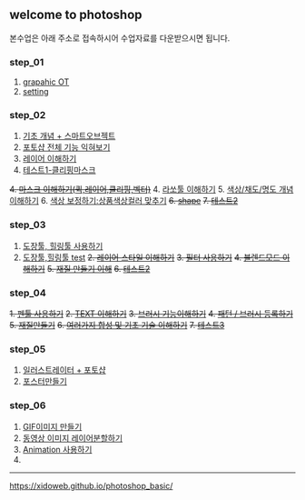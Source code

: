 ## welcome to photoshop

본수업은 아래 주소로 접속하시어 수업자료를 다운받으시면 됩니다. <br />
### [](https://drive.google.com/open?id=1qBLq97-xUYdCo5dRIDw2tM0lTYy7QRsB)

### step_01
1. [grapahic OT](https://drive.google.com/open?id=1IbNW4mN2EnEOMXwaOxVStu-1Ru5Xn332)
2. [setting](https://drive.google.com/open?id=1OjQ9GSucg57vQ6ieqBOKsShL6NS0Gyfu)

### step_02
1. [기초 개념 + 스마트오브젝트](https://drive.google.com/open?id=1dHLsh3LESXoETHB73q6fYUAfkk4ejnmV)
2. [포토샵 전체 기능 익혀보기](https://drive.google.com/open?id=1H5bDHrOgvd7sw4o10y-qV1w8i4bRQ6Jh)
3. [레이어 이해하기](https://drive.google.com/open?id=1gbE6Yl7mT5H8foihXSxSl-fUc9EJ1UKo)
7. [테스트1-클리핑마스크](https://drive.google.com/open?id=1mO66zl2fORfHA9AfB9yHF14IT-0AuYVA)

~~4. [마스크 이해하기(퀵,레이어,클리핑,벡터)]()~~
4. [라쏘툴 이해하기](https://drive.google.com/file/d/1Ngc_0LDO5dr4tFi_OG1InVQ6yout2EFd/view?usp=sharing)
5. [색상/채도/명도 개념이해하기](https://drive.google.com/file/d/15V-ofFPad-qoLMzvtwK5zeDUWCvDIx58/view?usp=sharing)
6. [색상 보정하기:상품색상컬러 맞추기](https://drive.google.com/file/d/1ik_2S90-W_sFQVoWbSQM6R_xMyGzoK9o/view?usp=sharing)
~~6. [shape]()~~
~~7. [테스트2]()~~

### step_03 
1. [도장툴, 힐링툴 사용하기](https://drive.google.com/file/d/1sUsPkrc1obkmJKeXkBJtwObzXQ9b2EN9/view?usp=sharing)
2. [도장툴,힐링툴 test](https://drive.google.com/file/d/1vsCU8jujW2wKN3J7TTkz7RoAopUsBphr/view?usp=sharing)
~~2. [레이어 스타일 이해하기]()~~
~~3. [필터 사용하기]()~~
~~4. [블렌드모드 이해하기]()~~
~~5. [재질 만들기 이해]()~~
~~6. [테스트2]()~~

### step_04
~~1. [펜툴 사용하기]()~~
~~2. [TEXT 이해하기]()~~
~~3. [브러시 기능이해하기]()~~
~~4. [패턴 / 브러시 등록하기]()~~
~~5. [재질만들기]()~~
~~6. [여러가지 합성 및 기초 기술 이해하기]()~~
~~7. [테스트3]()~~

### step_05
1. [일러스트레이터 + 포토샵]()
2. [포스터만들기]()

### step_06

1. [GIF이미지 만들기]()
2. [동영상 이미지 레이어분할하기]()
3. [Animation 사용하기]()
4. ​



---
<https://xidoweb.github.io/photoshop_basic/>
